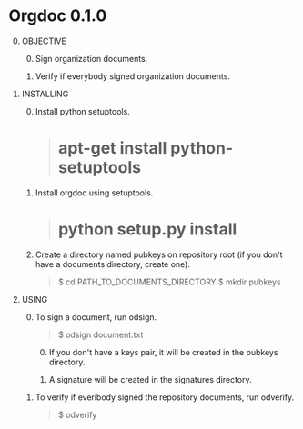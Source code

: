 Orgdoc 0.1.0
============

0. OBJECTIVE

	0. Sign organization documents.

	0. Verify if everybody signed organization documents.

0. INSTALLING

	0. Install python setuptools.

		>  # apt-get install python-setuptools

	0. Install orgdoc using setuptools.

		>  # python setup.py install

	0. Create a directory named pubkeys on repository root (if you don't have a documents directory, create one).

		> $ cd PATH_TO_DOCUMENTS_DIRECTORY
		> $ mkdir pubkeys

0. USING

	0. To sign a document, run odsign.

		> $ odsign document.txt
	
		0. If you don't have a keys pair, it will be created in the pubkeys directory.
	
		0. A signature will be created in the signatures directory.
	
	0. To verify if everibody signed the repository documents, run odverify.

		> $ odverify

